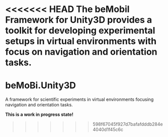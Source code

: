 <<<<<<< HEAD
The beMobil Framework for Unity3D provides a toolkit for developing experimental setups in virtual environments with focus on navigation and orientation tasks.
=======
# beMoBi.Unity3D
A framework for scientific experiments in virtual environments focusing navigation and orientation tasks.

**This is a work in progress state!**
>>>>>>> 598f67045f927d7bafafdddb284e4040d1f45c6c
